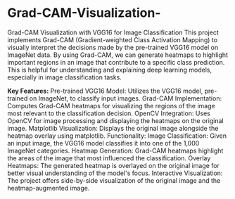 # Grad-CAM-Visualization-
Grad-CAM Visualization with VGG16 for Image Classification
This project implements Grad-CAM (Gradient-weighted Class Activation Mapping) to visually interpret the decisions made by the pre-trained VGG16 model on ImageNet data. By using Grad-CAM, we can generate heatmaps to highlight important regions in an image that contribute to a specific class prediction. This is helpful for understanding and explaining deep learning models, especially in image classification tasks.

**Key Features:**
Pre-trained VGG16 Model: Utilizes the VGG16 model, pre-trained on ImageNet, to classify input images.
Grad-CAM Implementation: Computes Grad-CAM heatmaps for visualizing the regions of the image most relevant to the classification decision.
OpenCV Integration: Uses OpenCV for image processing and displaying the heatmaps on the original image.
Matplotlib Visualization: Displays the original image alongside the heatmap overlay using matplotlib.
Functionality:
Image Classification: Given an input image, the VGG16 model classifies it into one of the 1,000 ImageNet categories.
Heatmap Generation: Grad-CAM heatmaps highlight the areas of the image that most influenced the classification.
Overlay Heatmaps: The generated heatmap is overlayed on the original image for better visual understanding of the model's focus.
Interactive Visualization: The project offers side-by-side visualization of the original image and the heatmap-augmented image.
